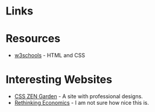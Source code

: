 # Links

# Resources

* [w3schools](http://www.w3schools.com/) - HTML and CSS 

# Interesting Websites

* [CSS ZEN Garden](http://www.csszengarden.com/) - A site with professional designs.
* [Rethinking Economics](http://www.rethinkeconomics.org/) - I am not sure how nice this is.
